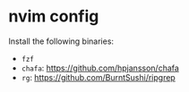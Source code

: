 # nvim config

Install the following binaries:

- `fzf`
- `chafa`: https://github.com/hpjansson/chafa
- `rg`: https://github.com/BurntSushi/ripgrep
